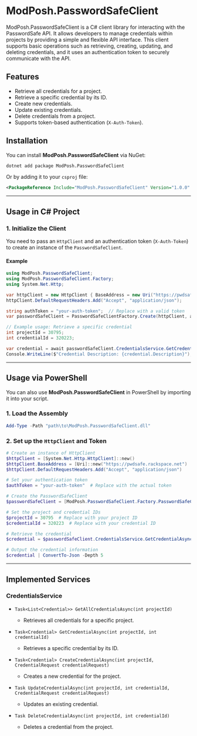 # ModPosh.PasswordSafeClient

ModPosh.PasswordSafeClient is a C# client library for interacting with the PasswordSafe API. It allows developers to manage credentials within projects by providing a simple and flexible API interface. This client supports basic operations such as retrieving, creating, updating, and deleting credentials, and it uses an authentication token to securely communicate with the API.

## Features

- Retrieve all credentials for a project.
- Retrieve a specific credential by its ID.
- Create new credentials.
- Update existing credentials.
- Delete credentials from a project.
- Supports token-based authentication (`X-Auth-Token`).

## Installation

You can install **ModPosh.PasswordSafeClient** via NuGet:

```bash
dotnet add package ModPosh.PasswordSafeClient
```

Or by adding it to your `csproj` file:

```xml
<PackageReference Include="ModPosh.PasswordSafeClient" Version="1.0.0" />
```

---

## Usage in C# Project

### 1. Initialize the Client

You need to pass an `HttpClient` and an authentication token (`X-Auth-Token`) to create an instance of the `PasswordSafeClient`.

#### Example

```csharp
using ModPosh.PasswordSafeClient;
using ModPosh.PasswordSafeClient.Factory;
using System.Net.Http;

var httpClient = new HttpClient { BaseAddress = new Uri("https://pwdsafe.rackspace.net") };
httpClient.DefaultRequestHeaders.Add("Accept", "application/json");

string authToken = "your-auth-token";  // Replace with a valid token
var passwordSafeClient = PasswordSafeClientFactory.Create(httpClient, authToken);

// Example usage: Retrieve a specific credential
int projectId = 30795;
int credentialId = 320223;

var credential = await passwordSafeClient.CredentialsService.GetCredentialAsync(projectId, credentialId);
Console.WriteLine($"Credential Description: {credential.Description}");
```

---

## Usage via PowerShell

You can also use **ModPosh.PasswordSafeClient** in PowerShell by importing it into your script.

### 1. Load the Assembly

```powershell
Add-Type -Path "path\to\ModPosh.PasswordSafeClient.dll"
```

### 2. Set up the `HttpClient` and Token

```powershell
# Create an instance of HttpClient
$httpClient = [System.Net.Http.HttpClient]::new()
$httpClient.BaseAddress = [Uri]::new("https://pwdsafe.rackspace.net")
$httpClient.DefaultRequestHeaders.Add("Accept", "application/json")

# Set your authentication token
$authToken = "your-auth-token"  # Replace with the actual token

# Create the PasswordSafeClient
$passwordSafeClient = [ModPosh.PasswordSafeClient.Factory.PasswordSafeClientFactory]::Create($httpClient, $authToken)

# Set the project and credential IDs
$projectId = 30795  # Replace with your project ID
$credentialId = 320223  # Replace with your credential ID

# Retrieve the credential
$credential = $passwordSafeClient.CredentialsService.GetCredentialAsync($projectId, $credentialId).GetAwaiter().GetResult()

# Output the credential information
$credential | ConvertTo-Json -Depth 5
```

---

## Implemented Services

### CredentialsService

- `Task<List<Credential>> GetAllCredentialsAsync(int projectId)`
  - Retrieves all credentials for a specific project.

- `Task<Credential> GetCredentialAsync(int projectId, int credentialId)`
  - Retrieves a specific credential by its ID.

- `Task<Credential> CreateCredentialAsync(int projectId, CredentialRequest credentialRequest)`
  - Creates a new credential for the project.

- `Task UpdateCredentialAsync(int projectId, int credentialId, CredentialRequest credentialRequest)`
  - Updates an existing credential.

- `Task DeleteCredentialAsync(int projectId, int credentialId)`
  - Deletes a credential from the project.
